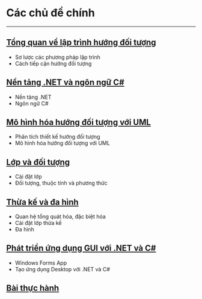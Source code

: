 # Các chủ đề chính

---

## [Tổng quan về lập trình hướng đối tượng](overview)
- Sơ lược các phương pháp lập trình
- Cách tiếp cận hướng đối tượng

## [Nền tảng .NET và ngôn ngữ C#](dotnet-and-csharp)
- Nền tảng .NET
- Ngôn ngữ C#

## [Mô hình hóa hướng đối tượng với UML](object-oriented-modeling)
- Phân tích thiết kế hướng đối tượng
- Mô hình hóa hướng đối tượng với UML

## [Lớp và đối tượng](classes-and-objects)
- Cài đặt lớp
- Đối tượng, thuộc tính và phương thức

## [Thừa kế và đa hình](inheritance)
- Quan hệ tổng quát hóa, đặc biệt hóa
- Cài đặt lớp thừa kế
- Đa hình

## [Phát triển ứng dụng GUI với .NET và C#](gui-development)
- Windows Forms App
- Tạo ứng dụng Desktop với .NET và C#

## [Bài thực hành](../labs/)
